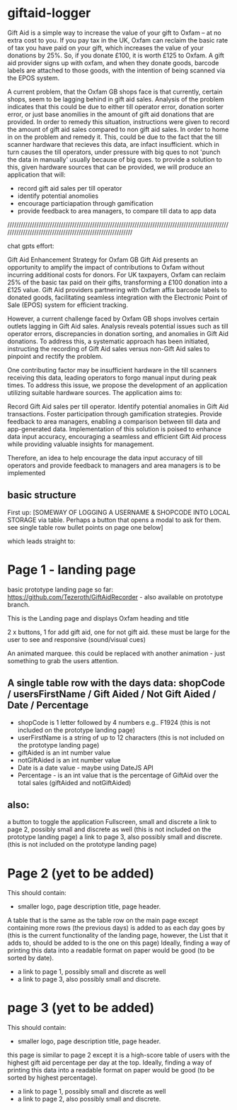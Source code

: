 # giftaid-logger

Gift Aid is a simple way to increase the value of your gift to Oxfam – at no extra cost to you. If you pay tax in the UK, Oxfam can reclaim the basic rate of tax you have paid on your gift, which increases the value of your donations by 25%. So, if you donate £100, it is worth £125 to Oxfam. A gift aid provider signs up with oxfam, and when they donate goods, barcode labels are attached to those goods, with the intention of being scanned via the EPOS system.

A current problem, that the Oxfam GB shops face is that currently, certain shops, seem to be lagging behind in gift aid sales. Analysis of the problem indicates that this could be due to either till operator error, donation sorter error, or just base anomilies in the amount of gift aid donations that are provided. In order to remedy this situation, instructions were given to record the amount of gift aid sales compared to non gift aid sales. In order to home in on the problem and remedy it. This, could be due to the fact that the till scanner hardware that recieves this data, are infact insufficient. which in turn causes the till operators, under pressure with big ques to not 'punch the data in manually' usually because of big ques.
to provide a solution to this, given hardware sources that can be provided, we will produce an application that will:

- record gift aid sales per till operator
- identify potential anomolies
- encourage particiapation through gamification
- provide feedback to area managers, to compare till data to app data

///////////////////////////////////////////////////////////////////////////////////////////////////////////////////////////////////////////////////////////

chat gpts effort:


Gift Aid Enhancement Strategy for Oxfam GB
Gift Aid presents an opportunity to amplify the impact of contributions to Oxfam without incurring additional costs for donors. For UK taxpayers, Oxfam can reclaim 25% of the basic tax paid on their gifts, transforming a £100 donation into a £125 value. Gift Aid providers partnering with Oxfam affix barcode labels to donated goods, facilitating seamless integration with the Electronic Point of Sale (EPOS) system for efficient tracking.

However, a current challenge faced by Oxfam GB shops involves certain outlets lagging in Gift Aid sales. Analysis reveals potential issues such as till operator errors, discrepancies in donation sorting, and anomalies in Gift Aid donations. To address this, a systematic approach has been initiated, instructing the recording of Gift Aid sales versus non-Gift Aid sales to pinpoint and rectify the problem.

One contributing factor may be insufficient hardware in the till scanners receiving this data, leading operators to forgo manual input during peak times. To address this issue, we propose the development of an application utilizing suitable hardware sources. The application aims to:

Record Gift Aid sales per till operator.
Identify potential anomalies in Gift Aid transactions.
Foster participation through gamification strategies.
Provide feedback to area managers, enabling a comparison between till data and app-generated data.
Implementation of this solution is poised to enhance data input accuracy, encouraging a seamless and efficient Gift Aid process while providing valuable insights for management.

Therefore, an idea to help encourage the data input accuracy of till operators and provide feedback to managers and area managers is to be implemented

## basic structure

First up: 
[SOMEWAY OF LOGGING A USERNAME & SHOPCODE INTO LOCAL STORAGE via table. Perhaps a button that opens a modal to ask for them. see single table row bullet points on page one below]

which leads straight to:

# Page 1 - landing page 

basic prototype landing page so far: https://github.com/Tezeroth/GiftAidRecorder - also available on prototype branch.

This is the Landing page and displays Oxfam heading and title

2 x buttons, 1 for add gift aid, one for not gift aid. these must be large for the user to see and responsive (sound/visual cues)

An animated marquee. this could be replaced with another animation - just something to grab the users attention.

## A single table row with the days data: shopCode / usersFirstName / Gift Aided / Not Gift Aided / Date / Percentage

- shopCode is 1 letter followed by 4 numbers e.g.. F1924 (this is not included on the prototype landing page)
- userFirstName is a string of up to 12 characters (this is not included on the prototype landing page)
- giftAided is an int number value
- notGiftAided is an int number value
- Date is a date value - maybe using DateJS API
- Percentage - is an int value that is the percentage of GiftAid over the total sales (giftAided and notGiftAided)

## also:

a button to toggle the application Fullscreen, small and discrete
a link to page 2, possibly small and discrete as well (this is not included on the prototype landing page)
a link to page 3, also possibly small and discrete. (this is not included on the prototype landing page)
  
# Page 2 (yet to be added)

This should contain:

- smaller logo, page description title, page header.

A table that is the same as the table row on the main page except containing more rows (the previous days) is added to as each day goes by
(this is the current functionality of the landing page, however, the List that it adds to, should be added to is the one on this page)
Ideally, finding a way of printing this data into a readable format on paper would be good (to be sorted by date).

- a link to page 1, possibly small and discrete as well 
- a link to page 3, also possibly small and discrete. 


# page 3 (yet to be added)

This should contain:

- smaller logo, page description title, page header.

this page is similar to page 2 except it is a high-score table of users with the highest gift aid percentage per day at the top.
Ideally, finding a way of printing this data into a readable format on paper would be good (to be sorted by highest percentage).

- a link to page 1, possibly small and discrete as well 
- a link to page 2, also possibly small and discrete. 
